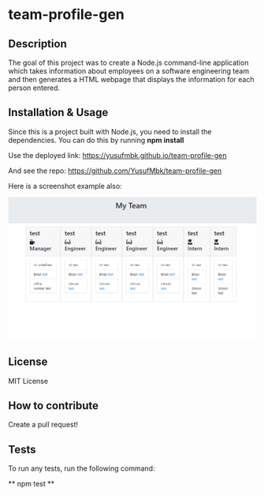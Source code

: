 # team-profile-gen

## Description

The goal of this project was to create a Node.js command-line application which takes information about employees on a software engineering team and then generates a HTML webpage that displays the information for each person entered.

## Installation & Usage

Since this is a project built with Node.js, you need to install the dependencies. You can do this by running **npm install**

Use the deployed link: https://yusufmbk.github.io/team-profile-gen

And see the repo: https://github.com/YusufMbk/team-profile-gen

Here is a screenshot example also:

![screenshot of the deployed page](screenshot.png)

## License

MIT License

## How to contribute

Create a pull request!

## Tests

To run any tests, run the following command:

** npm test **

